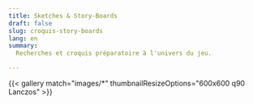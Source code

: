 ```yaml
---
title: Sketches & Story-Boards
draft: false
slug: croquis-story-boards
lang: en
summary: 
  Recherches et croquis préparatoire à l'univers du jeu.

---
```

{{< gallery match="images/*" thumbnailResizeOptions="600x600 q90 Lanczos" >}}